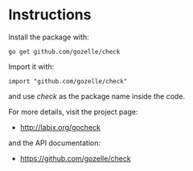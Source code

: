 Instructions
============

Install the package with:

    go get github.com/gozelle/check
    
Import it with:

    import "github.com/gozelle/check"

and use _check_ as the package name inside the code.

For more details, visit the project page:

* http://labix.org/gocheck

and the API documentation:

* https://github.com/gozelle/check
